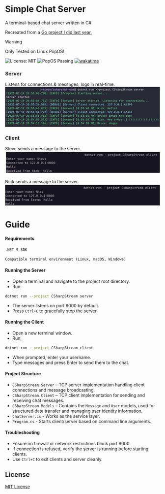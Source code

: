 # Simple Chat Server
A terminal-based chat server written in C#.

Recreated from a [Go project I did last year.](https://github.com/Sieep-Coding/chatserver)

> [!WARNING]  
> Only Tested on Linux PopOS!

![License: MIT](https://img.shields.io/badge/License-MIT-blue.svg)
![PopOS Passing](https://img.shields.io/badge/PopOS-Passing-darkgreen.svg)
[![wakatime](https://wakatime.com/badge/user/2156ce13-ae9d-4c0e-a543-89b2bddcd2f6/project/5b0c4b85-4c80-47c8-a9ae-26af61b969a9.svg)](https://wakatime.com/badge/user/2156ce13-ae9d-4c0e-a543-89b2bddcd2f6/project/5b0c4b85-4c80-47c8-a9ae-26af61b969a9)

### Server
Listens for connections & messages, logs in real-time.
![](https://github.com/Sieep-Coding/simple-chat-csharp/blob/main/Public/image-server-logged.png)

### Client
Steve sends a message to the server.
![](https://github.com/Sieep-Coding/simple-chat-csharp/blob/main/Public/client1.png)

Nick sends a message to the server.
![](https://github.com/Sieep-Coding/simple-chat-csharp/blob/main/Public/client2.png)
# Guide

#### Requirements
`.NET 9 SDK`

`Compatible terminal environment (Linux, macOS, Windows)`

#### Running the Server
- Open a terminal and navigate to the project root directory.
- Run:
```bash
dotnet run --project CSharpStream server
```
- The server listens on port 8000 by default.
- Press `Ctrl+C` to gracefully stop the server.

#### Running the Client
- Open a new terminal window.
- Run: 
```bash
dotnet run --project CSharpStream client
```
- When prompted, enter your username.
- Type messages and press Enter to send them to the chat.

#### Project Structure
- `CSharpStream.Server` – TCP server implementation handling client connections and message broadcasting.
- `CSharpStream.Client` – TCP client implementation for sending and receiving chat messages.
- `CSharpStream.Models` – Contains the `Message` and `User` models, used for structured data transfer and managing user identity information.
- `ChatServer.cs` - Works as the service layer.
- `Program.cs` - Starts client/server based on command line arguments.

#### Troubleshooting
- Ensure no firewall or network restrictions block port 8000.
- If connection is refused, verify the server is running before starting clients.
- Use `Ctrl+C` to exit clients and server cleanly.

## License
[MIT License](https://github.com/Sieep-Coding/simple-chat-csharp/tree/main?tab=MIT-1-ov-file)